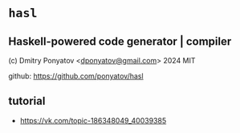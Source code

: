 # `hasl`
## Haskell-powered code generator | compiler

(c) Dmitry Ponyatov <<dponyatov@gmail.com>> 2024 MIT

github: https://github.com/ponyatov/hasl


## tutorial

- https://vk.com/topic-186348049_40039385
